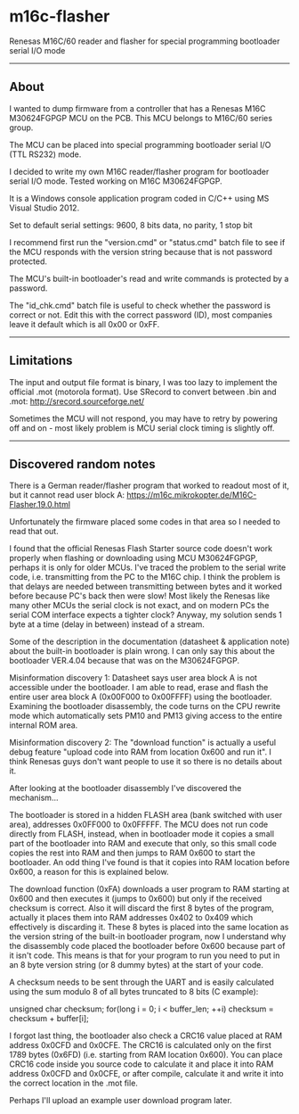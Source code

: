 # m16c-flasher
Renesas M16C/60 reader and flasher for special programming bootloader serial I/O mode

-----
About
-----

I wanted to dump firmware from a controller that has a Renesas M16C M30624FGPGP MCU on the PCB.
This MCU belongs to M16C/60 series group.

The MCU can be placed into special programming bootloader serial I/O (TTL RS232) mode.

I decided to write my own M16C reader/flasher program for bootloader serial I/O mode.
Tested working on M16C M30624FGPGP.

It is a Windows console application program coded in C/C++ using MS Visual Studio 2012.

Set to default serial settings:
9600, 8 bits data, no parity, 1 stop bit

I recommend first run the "version.cmd" or "status.cmd" batch file to see if the MCU responds with the version string because that is not password protected.

The MCU's built-in bootloader's read and write commands is protected by a password.

The "id_chk.cmd" batch file is useful to check whether the password is correct or not.  Edit this with the correct password (ID), most companies leave it default which is all 0x00 or 0xFF.

-----------
Limitations
-----------

The input and output file format is binary, I was too lazy to implement the official .mot (motorola format).
Use SRecord to convert between .bin and .mot:
http://srecord.sourceforge.net/

Sometimes the MCU will not respond, you may have to retry by powering off and on - most likely problem is MCU serial clock timing is slightly off.

-----------------------
Discovered random notes
-----------------------

There is a German reader/flasher program that worked to readout most of it, but it cannot read user block A:
https://m16c.mikrokopter.de/M16C-Flasher.19.0.html

Unfortunately the firmware placed some codes in that area so I needed to read that out.

I found that the official Renesas Flash Starter source code doesn't work properly when flashing or downloading using MCU M30624FGPGP, perhaps it is only for older MCUs.
I've traced the problem to the serial write code, i.e. transmitting from the PC to the M16C chip.
I think the problem is that delays are needed between transmitting between bytes and it worked before because PC's back then were slow!
Most likely the Renesas like many other MCUs the serial clock is not exact, and on modern PCs the serial COM interface expects a tighter clock?
Anyway, my solution sends 1 byte at a time (delay in between) instead of a stream.

Some of the description in the documentation (datasheet & application note) about the built-in bootloader is plain wrong.
I can only say this about the bootloader VER.4.04 because that was on the M30624FGPGP.

Misinformation discovery 1:
Datasheet says user area block A is not accessible under the bootloader.
I am able to read, erase and flash the entire user area block A (0x00F000 to 0x00FFFF) using the bootloader.
Examining the bootloader disassembly, the code turns on the CPU rewrite mode which automatically sets PM10 and PM13 giving access to the entire internal ROM area.

Misinformation discovery 2:
The "download function" is actually a useful debug feature "upload code into RAM from location 0x600 and run it".
I think Renesas guys don't want people to use it so there is no details about it.

After looking at the bootloader disassembly I've discovered the mechanism...

The bootloader is stored in a hidden FLASH area (bank switched with user area), addresses 0x0FF000 to 0x0FFFFF.  The MCU does not run code directly from FLASH, instead, when in bootloader mode it copies a small part of the bootloader into RAM and execute that only, so this small code copies the rest into RAM and then jumps to RAM 0x600 to start the bootloader.  An odd thing I've found is that it copies into RAM location before 0x600, a reason for this is explained below.

The download function (0xFA) downloads a user program to RAM starting at 0x600 and then executes it (jumps to 0x600) but only if the received checksum is correct. Also it will discard the first 8 bytes of the program, actually it places them into RAM addresses 0x402 to 0x409 which effectively is discarding it. These 8 bytes is placed into the same location as the version string of the built-in bootloader program, now I understand why the disassembly code placed the bootloader before 0x600 because part of it isn't code. This means is that for your program to run you need to put in an 8 byte version string (or 8 dummy bytes) at the start of your code.

A checksum needs to be sent through the UART and is easily calculated using the sum modulo 8 of all bytes truncated to 8 bits (C example):

unsigned char checksum;
for(long i = 0; i < buffer_len; ++i)
   checksum = checksum + buffer[i];

I forgot last thing, the bootloader also check a CRC16 value placed at RAM address 0x0CFD and 0x0CFE.
The CRC16 is calculated only on the first 1789 bytes (0x6FD) (i.e. starting from RAM location 0x600).
You can place CRC16 code inside you source code to calculate it and place it into RAM address 0x0CFD and 0x0CFE, or after compile, calculate it and write it into the correct location in the .mot file.

Perhaps I'll upload an example user download program later.
